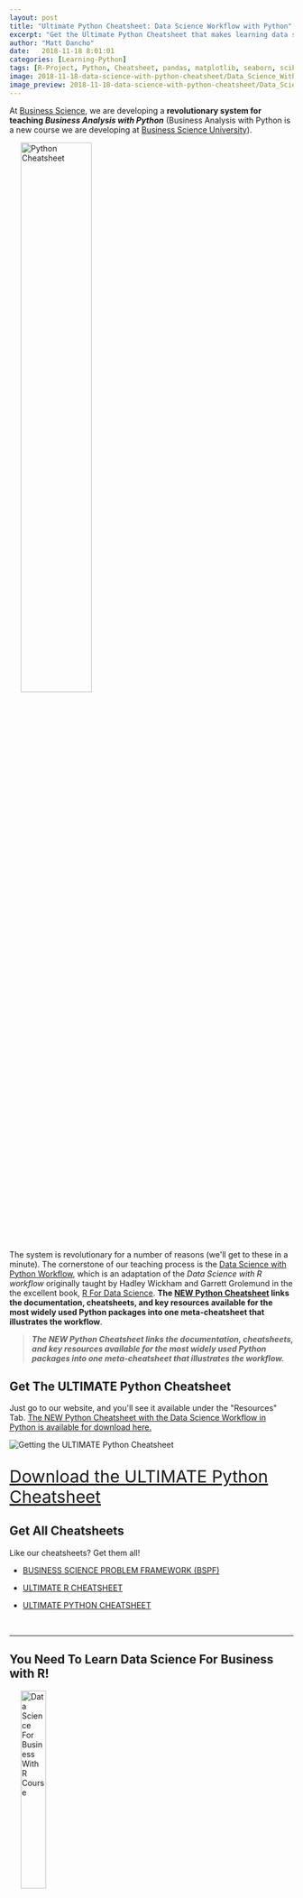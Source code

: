 ```yaml
---
layout: post
title: "Ultimate Python Cheatsheet: Data Science Workflow with Python"
excerpt: "Get the Ultimate Python Cheatsheet that makes learning data science with Python quick and efficient."
author: "Matt Dancho"
date:   2018-11-18 8:01:01
categories: [Learning-Python]
tags: [R-Project, Python, Cheatsheet, pandas, matplotlib, seaborn, scikit-learn]
image: 2018-11-18-data-science-with-python-cheatsheet/Data_Science_With_Python_Workflow.png
image_preview: 2018-11-18-data-science-with-python-cheatsheet/Data_Science_With_Python_Workflow.png
---
```


At [Business Science](https://www.business-science.io), we are developing a __revolutionary system for teaching _Business Analysis with Python___ (Business Analysis with Python is a new course we are developing at [Business Science University](https://university.business-science.io/)).

<a href="https://www.business-science.io/python-cheatsheet.html"><img src="/assets/2018-11-18-data-science-with-python-cheatsheet/Data_Science_With_Python_Workflow.png" class="img-rounded pull-right" alt="Python Cheatsheet" style="width:50%;margin-left:20px"/></a>

The system is revolutionary for a number of reasons (we'll get to these in a minute). The cornerstone of our teaching process is the [Data Science with Python Workflow](https://www.business-science.io/python-cheatsheet.html), which is an adaptation of the _Data Science with R workflow_ originally taught by Hadley Wickham and Garrett Grolemund in the the excellent book, [R For Data Science](https://r4ds.had.co.nz/). __The [NEW Python Cheatsheet](/python-cheatsheet.html) links the documentation, cheatsheets, and key resources available for the most widely used Python packages into one meta-cheatsheet that illustrates the workflow__. 

> ___The NEW Python Cheatsheet links the documentation, cheatsheets, and key resources available for the most widely used Python packages into one meta-cheatsheet that illustrates the workflow.___


## Get The ULTIMATE Python Cheatsheet

Just go to our website, and you'll see it available under the "Resources" Tab. [The NEW Python Cheatsheet with the Data Science Workflow in Python is available for download here.](https://www.business-science.io/python-cheatsheet.html) 

![Getting the ULTIMATE Python Cheatsheet](/assets/2018-11-18-data-science-with-python-cheatsheet/get_cheatsheet.png)

<p class="text-center" style="font-size:30px"><a href="https://www.business-science.io/python-cheatsheet.html">Download the ULTIMATE Python Cheatsheet</a></p>


## Get All Cheatsheets

Like our cheatsheets? Get them all!

- [BUSINESS SCIENCE PROBLEM FRAMEWORK (BSPF)](https://www.business-science.io/bspf.html)

- [ULTIMATE R CHEATSHEET](https://www.business-science.io/r-cheatsheet.html)

- [ULTIMATE PYTHON CHEATSHEET](https://www.business-science.io/python-cheatsheet.html)


<br>
<hr>

<h2>You Need To Learn Data Science For Business with R!</h2>

<p><a href="https://university.business-science.io/p/hr201-using-machine-learning-h2o-lime-to-predict-employee-turnover/?product_id=635023&amp;coupon_code=DS4B15">
<img src="/img/course_logo_full_DS4B_201_R.png" class="img-rounded pull-right" alt="Data Science For Business With R Course" style="width:30%;margin-left:20px;" />
</a></p>

<p class="text-center" style="font-size:30px">Available Now!</p>

<p><strong>To be efficient as a data scientist, you need to learn R.</strong> Take the course that has <strong>cut data science projects in half</strong> (see <a href="https://youtu.be/yw5CtGTzIw0">this testimonial</a> from a leading data science consultant) and has <strong>progressed data scientists more than anything they have tried before</strong>. Over 10-weeks you learn what it has taken data scientists 10-years to learn:</p>

<ul>
  <li>Our systematic data science for business framework</li>
  <li>R and H2O for Machine Learning</li>
  <li>How to produce Return-On-Investment from data science</li>
  <li>And much more.</li>
</ul>

<p class="text-center" style="font-size:30px;">
<a href="https://university.business-science.io/p/hr201-using-machine-learning-h2o-lime-to-predict-employee-turnover/?product_id=635023&coupon_code=DS4B15"><strong>Start Learning Today!</strong></a>
</p>


<br>
<hr>
<br>


## How To Use The Cheatsheet

The __UTLITMATE Python Cheatsheet__ is an amazing reference. It contains the primary resources you need for getting up and running with Python for Data Science. Let's take a look.


### The Workflow 

The first thing you will notice is the workflow that is prominently presented. You can see where the various Python Packages are used. 

![Workflow](/assets/2018-11-18-data-science-with-python-cheatsheet/workflow.png)

<p class="date text-center">Python At Each Workflow Step</p>


### Links To Documentation

Here's the beauty of the ULTIMATE Python Cheatsheet. __With one click, you can easily get to the web documentation for any of the Python packages.__ 

![Documentation](/assets/2018-11-18-data-science-with-python-cheatsheet/documentation.png)

<p class="date text-center">One-Click To Python Documentation</p>

> ___With one click, you can easily get to the web documentation for any of the Python packages.___



### Links To Key Resources

__We didn't stop at documentation and cheatsheets. We also added in important references to get you up to speed quickly.__ 

![Important References](/assets/2018-11-18-data-science-with-python-cheatsheet/reference.png)

<p class="date text-center">One-Click To Important References</p>

> ___We didn't stop at documentation and cheatsheets. We also added in important references to get you up to speed quickly.___



## Learning Python For Business


__Are you interested in learning Python For Business? Then look no further.__

- [Business Science University](https://university.business-science.io/) has the most advanced, technology intensive, and streamlined data science educational system for business on the planet. 

- We are developing a __INTRODUCTORY BUSINESS ANALYSIS COURSE WITH PYTHON (DS4B 101-P)__ that delivers an amazing educational experience for learners that want to apply Python to business analysis.


### Course Launch Date

To be determined - We are hopeful for December 2018 / January 2019. Sign up at [university.business-science.io](https://university.business-science.io/) to get the course launch details once they are available. 



### Why Choose Business Science for Education?

- __Research__: We know [how to learn data science efficiently](https://www.business-science.io/learning-r/2018/03/03/how_to_learn_R_pt1.html) and [what ingredients create high performance data science teams](https://www.business-science.io/business/2018/09/18/data-science-team.html).

- __Business Application over Tools__: We don't teach tools. We teach how to solve business problems using tools. There is a key difference. Our approach __builds knowledge you can apply immediately.__

- __Learn In Weeks What Takes Years__: When you take a [__Business Science University__](https://university.business-science.io) course, you learn everything needed to solve the business project. You learn from __proven frameworks and workflows__. We cut out anything that you don't need to know. This makes our programs the most efficient programs for learning. 

<br>
<hr>

<h2>Learn Data Science For Business with R Today!</h2>

<p><a href="https://university.business-science.io/p/hr201-using-machine-learning-h2o-lime-to-predict-employee-turnover/?product_id=635023&amp;coupon_code=DS4B15">
<img src="/img/course_logo_full_DS4B_201_R.png" class="img-rounded pull-right" alt="Data Science For Business With R Course" style="width:30%;margin-left:20px;" />
</a></p>

<p class="text-center" style="font-size:30px">Available Now!</p>

<p><strong>To be efficient as a data scientist, you need to learn R.</strong> Take the course that has <strong>cut data science projects in half</strong> (see <a href="https://youtu.be/yw5CtGTzIw0">this testimonial</a> from a leading data science consultant) and has <strong>progressed data scientists more than anything they have tried before</strong>. Over 10-weeks you learn what it has taken data scientists 10-years to learn:</p>

<ul>
  <li>Our systematic data science for business framework</li>
  <li>R and H2O for Machine Learning</li>
  <li>How to produce Return-On-Investment from data science</li>
  <li>And much more.</li>
</ul>

<p class="text-center" style="font-size:30px;">
<a href="https://university.business-science.io/p/hr201-using-machine-learning-h2o-lime-to-predict-employee-turnover/?product_id=635023&coupon_code=DS4B15"><strong>Start Learning Today!</strong></a>
</p>


<br>
<hr>
<br>









